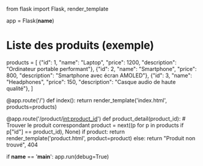 from flask import Flask, render_template

app = Flask(__name__)

# Liste des produits (exemple)
products = [
    {"id": 1, "name": "Laptop", "price": 1200, "description": "Ordinateur portable performant"},
    {"id": 2, "name": "Smartphone", "price": 800, "description": "Smartphone avec écran AMOLED"},
    {"id": 3, "name": "Headphones", "price": 150, "description": "Casque audio de haute qualité"},
]

@app.route('/')
def index():
    return render_template('index.html', products=products)

@app.route('/product/<int:product_id>')
def product_detail(product_id):
    # Trouver le produit correspondant
    product = next((p for p in products if p["id"] == product_id), None)
    if product:
        return render_template('product.html', product=product)
    else:
        return "Produit non trouvé", 404

if __name__ == '__main__':
    app.run(debug=True)
